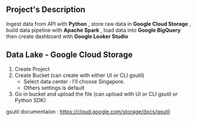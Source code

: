 ## Project's Description
Ingest data from API with <b>Python</b> , store raw data in <b>Google Cloud Storage</b> , build data pipeline with <b>Apache Spark</b> , load data into <b>Google BigQuery</b> then create dashboard with <b>Google Looker Studio</b>

## Data Lake - Google Cloud Storage
1. Create Project
2. Create Bucket (can create with either UI or CLI gsutil)
   - Select data center : I'll choose Singapore.
   - Others settings is default
3. Go in bucket and upload the file (can upload with UI or CLI gsutil or Python SDK)

gsutil documentaion : https://cloud.google.com/storage/docs/gsutil
